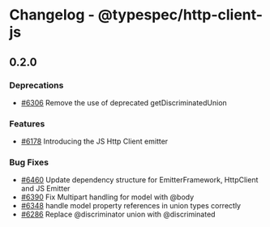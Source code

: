 # Changelog - @typespec/http-client-js

## 0.2.0

### Deprecations

- [#6306](https://github.com/microsoft/typespec/pull/6306) Remove the use of deprecated getDiscriminatedUnion

### Features

- [#6178](https://github.com/microsoft/typespec/pull/6178) Introducing the JS Http Client emitter

### Bug Fixes

- [#6460](https://github.com/microsoft/typespec/pull/6460) Update dependency structure for EmitterFramework, HttpClient and JS Emitter
- [#6390](https://github.com/microsoft/typespec/pull/6390) Fix Multipart handling for model with @body
- [#6348](https://github.com/microsoft/typespec/pull/6348) handle model property references in union types correctly
- [#6286](https://github.com/microsoft/typespec/pull/6286) Replace @discriminator union with @discriminated
